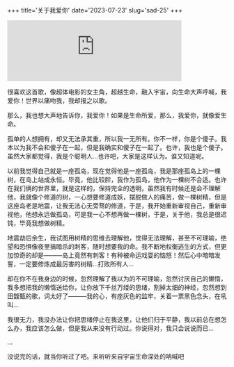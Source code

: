 +++
title='关于我爱你'
date='2023-07-23'
slug='sad-25'
+++

<div {% if class %}class="{{class}}"{% endif %}>
    <iframe frameborder="no" marginwidth="0" marginheight="0" width=400 height=140 src="https://music.163.com/outchain/player?type=2&id=326705&auto=0&height=66"></iframe>
</div>

很喜欢这首歌，像超体电影的女主角，超越生命，融入宇宙，向生命大声呼喊，我爱你！世界以痛吻我，我却报之以歌。

那么，我也想大声地告诉你，我爱你！如果是生命所爱，那么，我爱你，就像爱生命。

孤单的人想拥有，却又无法承其重，所以我一无所有。你不一样，你是个傻子。我本以为我不会和傻子在一起，但是我确实和傻子在一起了。也许，我也是个傻子。虽然大家都觉得，我是个聪明人...也许吧，大家是这样认为。谁又知道呢。

以前我觉得自己就是一座孤岛，现在觉得他是一座孤岛，我是那座孤岛上的一棵树，在岛上站成永恒。毕竟，他比较胖，我作为孤岛，他作为一棵树不合适。也许在我们俩的世界里，就是这样的，保持完全的透明，虽然我有时候还是会不理解他，我就像个修道的树，一心想要修道成妖，摆脱做人的痛苦，做一棵树精，但是这座岛老是地震，让我无法心无旁骛的修道，于是，我开始重新审视自己，重新审视他，他想永远做孤岛，可是我一心不想再做一棵树，于是，关于他，我总是很迟钝，毕竟我想做树精。

地震劫后余生，我试图用树精的思维去理解他，觉得无法理解，甚至不可理喻，绝望和恐惧像夜里搞暗杀的刺客，随时想要我的命。我不断地权衡逃生的方式，但更加惊奇的却是———岛上竟然有刺客！有种被命运戏耍的恼怒！然后心中暗暗发誓，一定要修炼成最厉害的树精...打败所有人...

却在你不在我身边的时候，忽然理解了我以为的不可理喻，忽然讨厌自己的懒惰，我多想把我的懒惰送给你，让你放下千丝万缕的思绪，割掉太细的神经，忽然想到田馥甄的歌，词太好了———我的心，有座灰色的监牢，关着一票黑色念头，在吼叫...

我很无力，我没办法让你把思绪停止在我这里，让他们归于平静，我以前总在想怎么办，我应该怎么做，但是我从来没有行动过。你说得对，我只会说说而已...

...

没说完的话，就当你听过了吧。来听听来自宇宙生命深处的呐喊吧